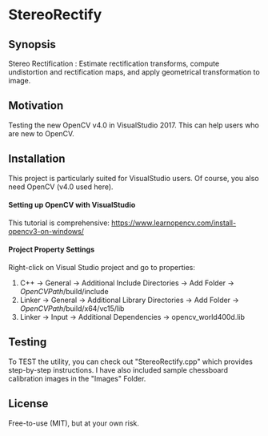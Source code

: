 # StereoRectify

## Synopsis

Stereo Rectification : Estimate rectification transforms, compute undistortion and rectification maps, and apply geometrical transformation to image.

## Motivation

Testing the new OpenCV v4.0 in VisualStudio 2017. This can help users who are new to OpenCV.

## Installation

This project is particularly suited for VisualStudio users. 
Of course, you also need OpenCV (v4.0 used here).

#### Setting up OpenCV with VisualStudio
This tutorial is comprehensive: https://www.learnopencv.com/install-opencv3-on-windows/

#### Project Property Settings
Right-click on Visual Studio project and go to properties:
1) C++ -> General -> Additional Include Directories -> Add Folder -> $OpenCV Path$/build/include
2) Linker -> General -> Additional Library Directories -> Add Folder -> $OpenCV Path$/build/x64/vc15/lib
3) Linker -> Input -> Additional Dependencies -> opencv_world400d.lib

## Testing

To TEST the utility, you can check out "StereoRectify.cpp" which provides step-by-step instructions. 
I have also included sample chessboard calibration images in the "Images" Folder.

## License

Free-to-use (MIT), but at your own risk.
